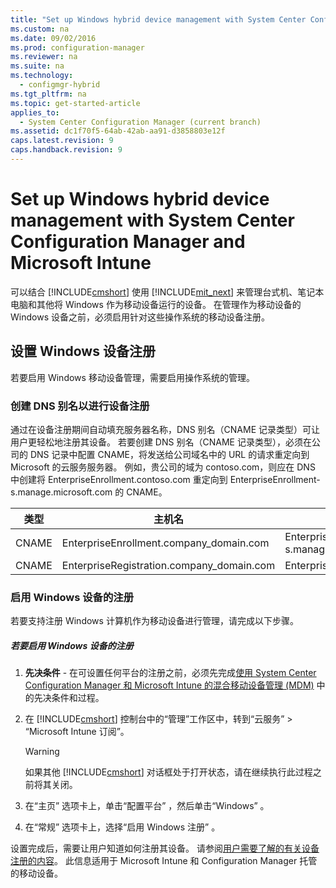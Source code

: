 ```yaml
---
title: "Set up Windows hybrid device management with System Center Configuration Manager and Microsoft Intune"
ms.custom: na
ms.date: 09/02/2016
ms.prod: configuration-manager
ms.reviewer: na
ms.suite: na
ms.technology: 
  - configmgr-hybrid
ms.tgt_pltfrm: na
ms.topic: get-started-article
applies_to: 
  - System Center Configuration Manager (current branch)
ms.assetid: dc1f70f5-64ab-42ab-aa91-d3858803e12f
caps.latest.revision: 9
caps.handback.revision: 9
---
```

# Set up Windows hybrid device management with System Center Configuration Manager and Microsoft Intune
可以结合 [!INCLUDE[cmshort](../LocTest/includes/cmshort_md.md)] 使用  [!INCLUDE[mit_next](../LocTest/includes/mit_next_md.md)] 来管理台式机、笔记本电脑和其他将 Windows 作为移动设备运行的设备。 在管理作为移动设备的 Windows 设备之前，必须启用针对这些操作系统的移动设备注册。  
  
## 设置 Windows 设备注册  
 若要启用 Windows 移动设备管理，需要启用操作系统的管理。  
  
### 创建 DNS 别名以进行设备注册  
 通过在设备注册期间自动填充服务器名称，DNS 别名（CNAME 记录类型）可让用户更轻松地注册其设备。 若要创建 DNS 别名（CNAME 记录类型），必须在公司的 DNS 记录中配置 CNAME，将发送给公司域名中的 URL 的请求重定向到 Microsoft 的云服务服务器。  例如，贵公司的域为 contoso.com，则应在 DNS 中创建将 EnterpriseEnrollment.contoso.com 重定向到 EnterpriseEnrollment-s.manage.microsoft.com 的 CNAME。  
  
|类型|主机名|指向|  
|----------|---------------|---------------|  
|CNAME|EnterpriseEnrollment.company_domain.com|EnterpriseEnrollment-s.manage.microsoft.com|  
|CNAME|EnterpriseRegistration.company_domain.com|EnterpriseRegistration.windows.net|  
  
### 启用 Windows 设备的注册  
 若要支持注册 Windows 计算机作为移动设备进行管理，请完成以下步骤。  
  
##### 若要启用 Windows 设备的注册  
  
1.  **先决条件** - 在可设置任何平台的注册之前，必须先完成[使用 System Center Configuration Manager 和 Microsoft Intune 的混合移动设备管理 (MDM)](../LocTest/Hybrid-mobile-device-management--MDM--with-System-Center-Configuration-Manager-and-Microsoft-Intune.md) 中的先决条件和过程。  
  
2.  在 [!INCLUDE[cmshort](../LocTest/includes/cmshort_md.md)] 控制台中的“管理”工作区中，转到“云服务” > “Microsoft Intune 订阅”。  
  
    > [!WARNING]  
    >  如果其他 [!INCLUDE[cmshort](../LocTest/includes/cmshort_md.md)] 对话框处于打开状态，请在继续执行此过程之前将其关闭。  
  
3.  在“主页”  选项卡上，单击“配置平台” ，然后单击“Windows” 。  
  
4.  在“常规”  选项卡上，选择“启用 Windows 注册” 。  
  
 设置完成后，需要让用户知道如何注册其设备。 请参阅[用户需要了解的有关设备注册的内容](https://technet.microsoft.com/library/dn948527.aspx)。 此信息适用于 Microsoft Intune 和 Configuration Manager 托管的移动设备。
